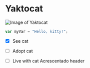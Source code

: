 # Yaktocat

![Image of Yaktocat](https://octodex.github.com/images/yaktocat.png)




``` javascript
var myVar = "Hello, kitty!";
```

- [X] See cat
- [ ] Adopt cat
- [ ] Live with cat
Acrescentado header


